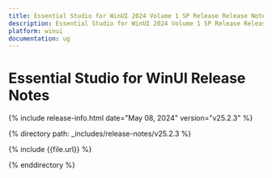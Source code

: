 ```yaml
---
title: Essential Studio for WinUI 2024 Volume 1 SP Release Release Notes  
description: Essential Studio for WinUI 2024 Volume 1 SP Release Release Notes  
platform: winui
documentation: ug
---
```


# Essential Studio for WinUI  Release Notes  

{% include release-info.html date="May 08, 2024"  version="v25.2.3" %} 

{% directory path: _includes/release-notes/v25.2.3 %}

{% include {{file.url}} %}

{% enddirectory %}